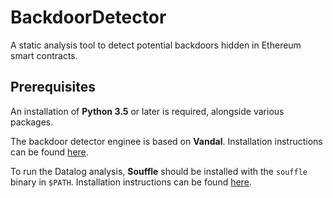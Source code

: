 # BackdoorDetector
A static analysis tool to detect potential backdoors hidden in Ethereum smart contracts.

## Prerequisites
An installation of **Python 3.5** or later is required, alongside various packages.

The backdoor detector enginee is based on **Vandal**. Installation instructions can be found [here](https://github.com/usyd-blockchain/vandal).

To run the Datalog analysis, **Souffle** should be installed with the `souffle` binary in `$PATH`. Installation instructions can be found [here](https://souffle-lang.github.io/install).
